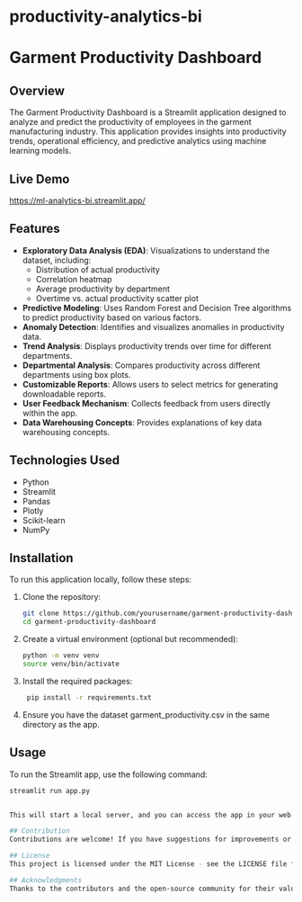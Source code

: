 # productivity-analytics-bi

# Garment Productivity Dashboard

## Overview

The Garment Productivity Dashboard is a Streamlit application designed to analyze and predict the productivity of employees in the garment manufacturing industry. This application provides insights into productivity trends, operational efficiency, and predictive analytics using machine learning models.

## Live Demo
https://ml-analytics-bi.streamlit.app/

## Features

- **Exploratory Data Analysis (EDA)**: Visualizations to understand the dataset, including:
  - Distribution of actual productivity
  - Correlation heatmap
  - Average productivity by department
  - Overtime vs. actual productivity scatter plot
- **Predictive Modeling**: Uses Random Forest and Decision Tree algorithms to predict productivity based on various factors.
- **Anomaly Detection**: Identifies and visualizes anomalies in productivity data.
- **Trend Analysis**: Displays productivity trends over time for different departments.
- **Departmental Analysis**: Compares productivity across different departments using box plots.
- **Customizable Reports**: Allows users to select metrics for generating downloadable reports.
- **User Feedback Mechanism**: Collects feedback from users directly within the app.
- **Data Warehousing Concepts**: Provides explanations of key data warehousing concepts.

## Technologies Used

- Python
- Streamlit
- Pandas
- Plotly
- Scikit-learn
- NumPy

## Installation

To run this application locally, follow these steps:

1. Clone the repository:

   ```bash
   git clone https://github.com/yourusername/garment-productivity-dashboard.git
   cd garment-productivity-dashboard

2. Create a virtual environment (optional but recommended):

    ```bash
    python -m venv venv
    source venv/bin/activate

3. Install the required packages:

   ```bash
    pip install -r requirements.txt

4. Ensure you have the dataset garment_productivity.csv in the same directory as the app.

## Usage

To run the Streamlit app, use the following command:
   ```bash
   streamlit run app.py


This will start a local server, and you can access the app in your web browser at http://localhost:8501.

## Contribution
Contributions are welcome! If you have suggestions for improvements or new features, please create an issue or submit a pull request.

## License
This project is licensed under the MIT License - see the LICENSE file for details.

## Acknowledgments
Thanks to the contributors and the open-source community for their valuable resources and libraries that made this project possible.
